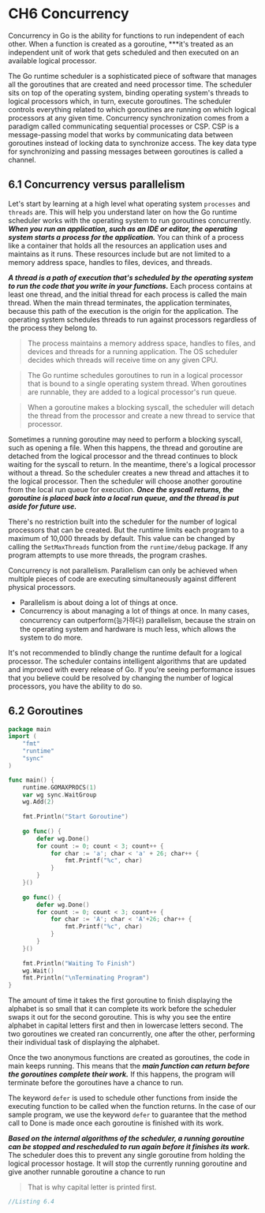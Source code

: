 # CH6 Concurrency

Concurrency in Go is the ability for functions to run independent of each other. When a function is created as a goroutine, ***it's treated as an independent unit of work that gets scheduled and then executed on an available logical processor.

The Go runtime scheduler is a sophisticated piece of software that manages all the goroutines that are created and need processor time. The scheduler sits on top of the operating system, binding operating system's threads to logical processors which, in turn, execute goroutines. The scheduler controls everything related to which goroutines are running on which logical processors at any given time. Concurrency synchronization comes from a paradigm called communicating sequential processes or CSP. CSP is a message-passing model that works by communicating data between goroutines instead of locking data to synchronize access. The key data type for synchronizing and passing messages between goroutines is called a channel. 

## 6.1 Concurrency versus parallelism

Let's start by learning at a high level what operating system `processes` and `threads` are. This will help you understand later on how the Go runtime scheduler works with the operating system to run goroutines concurrently. ***When you run an application, such as an IDE or editor, the operating system starts a process for the application.*** You can think of a process like a container that holds all the resources an application uses and maintains as it runs. These resources include but are not limited to a memory address space, handles to files, devices, and threads.

***A thread is a path of execution that's scheduled by the operating system to run the code that you write in your functions.*** Each process contains at least one thread, and the initial thread for each process is called the main thread. When the main thread terminates, the application terminates, because this path of the execution is the origin for the application. The operating system schedules threads to run against processors regardless of the process they belong to. 

> The process maintains a memory address space, handles to files, and devices and threads for a running application. The OS scheduler decides which threads will receive time on any given CPU.

> The Go runtime schedules goroutines to run in a logical processor that is bound to a single operating system thread. When goroutines are runnable, they are added to a logical processor's run queue.

> When a goroutine makes a blocking syscall, the scheduler will detach the thread from the processor and create
> a new thread to service that processor.

Sometimes a running goroutine may need to perform a blocking syscall, such as opening a file. When this happens, the thread and goroutine are detached from the logical processor and the thread continues to block waiting for the syscall to return. In the meantime, there's a logical processor without a thread. So the scheduler creates a new thread and attaches it to the logical processor. Then the scheduler will choose another goroutine from the local run queue for execution. ***Once the syscall returns, the goroutine is placed back into a local run queue, and the thread is put aside for future use.***

There's no restriction built into the scheduler for the number of logical processors that can be created. But the runtime limits each program to a maximum of 10,000 threads by default. This value can be changed by calling the `SetMaxThreads` function from the `runtime/debug` package. If any program attempts to use more threads, the program crashes.

Concurrency is not parallelism. Parallelism can only be achieved when multiple pieces of code are executing simultaneously against different physical processors.

- Parallelism is about doing a lot of things at once.
- Concurrency is about managing a lot of things at once. In many cases, concurrency can outperform(능가하다) parallelism, because the strain on the operating system and hardware is much less, which allows the system to do more.

 It's not recommended to blindly change the runtime default for a logical processor. The scheduler contains intelligent algorithms that are updated and improved with every release of Go. If you're seeing performance issues that you believe could be resolved by changing the number of logical processors, you have the ability to do so.

## 6.2 Goroutines

```go
package main
import (
	"fmt"
    "runtime"
    "sync"
)

func main() {
    runtime.GOMAXPROCS(1)
    var wg sync.WaitGroup
    wg.Add(2)
    
    fmt.Println("Start Goroutine")
    
    go func() {
        defer wg.Done()
        for count := 0; count < 3; count++ {
            for char := 'a'; char < 'a' + 26; char++ {
                fmt.Printf("%c", char)
            }
        }
    }()
    
    go func() {
        defer wg.Done()        
        for count := 0; count < 3; count++ {
            for char := 'A'; char < 'A'+26; char++ {
                fmt.Printf("%c", char)
            }
        }
    }()
    
    fmt.Println("Waiting To Finish")
    wg.Wait()
    fmt.Println("\nTerminating Program")
}
```

The amount of time it takes the first goroutine to finish displaying the alphabet is so small that it can complete its work before the scheduler swaps it out for the second goroutine. This is why you see the entire alphabet in capital letters first and then in lowercase letters second. The two goroutines we created ran concurrently, one after the other, performing their individual task of displaying the alphabet.

Once the two anonymous functions are created as goroutines, the code in main keeps running. This means that the ***main function can return before the goroutines complete their work.*** If this happens, the program will terminate before the goroutines have a chance to run.

The keyword `defer` is used to schedule other functions from inside the executing function to be called when the function returns. In the case of our sample program, we use the keyword `defer` to guarantee that the method call to Done is made once each goroutine is finished with its work.

***Based on the internal algorithms of the scheduler, a running goroutine can be stopped and rescheduled to run again before it finishes its work.*** The scheduler does this to prevent any single goroutine from holding the logical processor hostage. It will stop the currently running goroutine and give another runnable goroutine a chance to run

> That is why capital letter is printed first.

```go
//Listing 6.4

```

